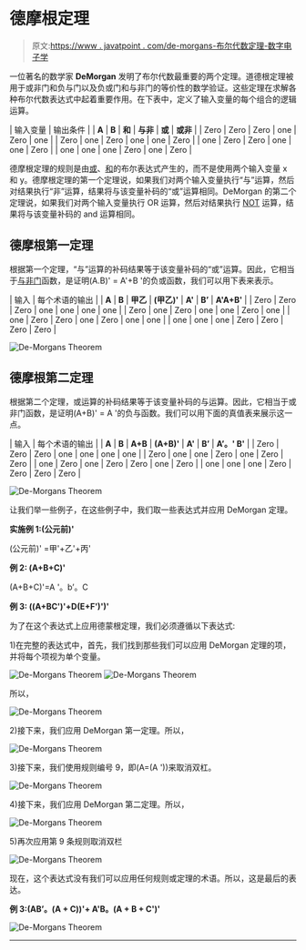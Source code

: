 # 德摩根定理

> 原文:[https://www . javatpoint . com/de-morgans-布尔代数定理-数字电子学](https://www.javatpoint.com/de-morgans-theorem-of-boolean-algebra-in-digital-electronics)

一位著名的数学家 **DeMorgan** 发明了布尔代数最重要的两个定理。道德根定理被用于或非门和负与门以及负或门和与非门的等价性的数学验证。这些定理在求解各种布尔代数表达式中起着重要作用。在下表中，定义了输入变量的每个组合的逻辑运算。

| 输入变量 | 输出条件 |
| **A** | **B** | **和** | **与非** | **或** | **或非** |
| Zero | Zero | Zero | one | Zero | one |
| Zero | one | Zero | one | one | Zero |
| one | Zero | Zero | one | one | Zero |
| one | one | one | Zero | one | Zero |

德摩根定理的规则是由[或](https://www.javatpoint.com/or-gate-in-digital-electronics)、[和](https://www.javatpoint.com/and-gate-in-digital-electronics)的布尔表达式产生的，而不是使用两个输入变量 x 和 y。德摩根定理的第一个定理说，如果我们对两个输入变量执行“与”运算，然后对结果执行“非”运算，结果将与该变量补码的“或”运算相同。DeMorgan 的第二个定理说，如果我们对两个输入变量执行 OR 运算，然后对结果执行 [NOT](https://www.javatpoint.com/not-gate-in-digital-electronics) 运算，结果将与该变量补码的 and 运算相同。

## 德摩根第一定理

根据第一个定理，“与”运算的补码结果等于该变量补码的“或”运算。因此，它相当于[与非门](https://www.javatpoint.com/nand-gate-in-digital-electronics)函数，是证明(A.B)' = A'+B '的负或函数，我们可以用下表来表示。

| 输入 | 每个术语的输出 |
| **A** | **B** | **甲乙** | **(甲乙)'** | **A'** | **B’** | **A'A+B'** |
| Zero | Zero | Zero | one | one | one | one |
| Zero | one | Zero | one | one | Zero | one |
| one | Zero | Zero | one | Zero | one | one |
| one | one | one | Zero | Zero | Zero | Zero |

![De-Morgans Theorem](../Images/cddf7a16711225268f3ed537dfa2e588.png)

## 德摩根第二定理

根据第二个定理，或运算的补码结果等于该变量补码的与运算。因此，它相当于或非门函数，是证明(A+B)' = A '的负与函数。我们可以用下面的真值表来展示这一点。

| 输入 | 每个术语的输出 |
| **A** | **B** | **A+B** | **(A+B)'** | **A'** | **B’** | **A’。' B'** |
| Zero | Zero | Zero | one | one | one | one |
| Zero | one | one | Zero | one | Zero | Zero |
| one | Zero | one | Zero | Zero | one | Zero |
| one | one | one | Zero | Zero | Zero | Zero |

![De-Morgans Theorem](../Images/cefde8319467ee188658ea4e287efec5.png)

让我们举一些例子，在这些例子中，我们取一些表达式并应用 DeMorgan 定理。

**实施例 1:(公元前)'**

(公元前)' =甲'+乙'+丙'

**例 2: (A+B+C)'**

(A+B+C)'=A '。b’。C

**例 3: ((A+BC')'+D(E+F')')'**

为了在这个表达式上应用德蒙根定理，我们必须遵循以下表达式:

1)在完整的表达式中，首先，我们找到那些我们可以应用 DeMorgan 定理的项，并将每个项视为单个变量。

![De-Morgans Theorem](../Images/45439724bcb7036fa4e675d54f44c773.png)
![De-Morgans Theorem](../Images/bb12fc47493329ca15d8b643b7a5dddd.png)

所以，

![De-Morgans Theorem](../Images/4d770ac058e8273ef8f94e951c387054.png)

2)接下来，我们应用 DeMorgan 第一定理。所以，

![De-Morgans Theorem](../Images/6dfb82e023b82fc2c17870abe934ad3b.png)

3)接下来，我们使用规则编号 9，即(A=(A '))来取消双杠。

![De-Morgans Theorem](../Images/5b1c90c11136bb485947c642f9643fb8.png)

4)接下来，我们应用 DeMorgan 第二定理。所以，

![De-Morgans Theorem](../Images/d08f3c4976bd39df6966c4542b9ac64e.png)

5)再次应用第 9 条规则取消双栏

![De-Morgans Theorem](../Images/dd65c3f2b871ce1baf9766900cfac781.png)

现在，这个表达式没有我们可以应用任何规则或定理的术语。所以，这是最后的表达。

**例 3:(AB’。(A + C))'+ A'B。(A + B + C')'**

![De-Morgans Theorem](../Images/8f988c42a381e71f42b6c59e4f294884.png)

* * *